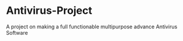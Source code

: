 # Antivirus-Project
A project on making a full functionable multipurpose advance Antivirus Software
